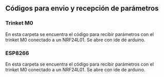 ## Códigos para envio y recepción de parámetros
### Trinket M0
En esta carpeta se encuentra el código para recibir parámetros con el trinket M0 conectado a un NRF24L01. Se abre con ide de arduino.
### ESP8266
En esta carpeta se encuentra el código para recibir parámetros con el trinket M0 conectado a un NRF24L01. Se abre con ide de arduino.
